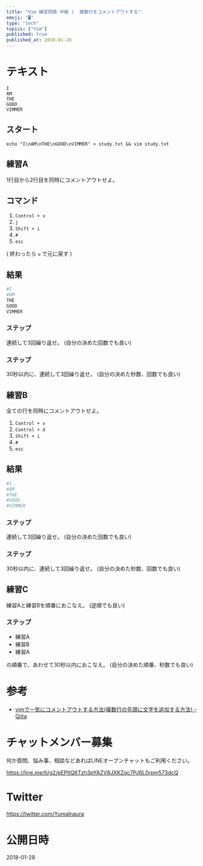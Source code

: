```yaml
---
title: "Vim 練習問題 中級 |  複数行をコメントアウトする"
emoji: "🖥"
type: "tech"
topics: ["Vim"]
published: true
published_at: 2018-01-28
---
```


# テキスト

```
I
AM
THE
GOOD
VIMMER
```

## スタート

```
echo "I\nAM\nTHE\nGOOD\nVIMMER" > study.txt && vim study.txt
```

## 練習A

1行目から2行目を同時にコメントアウトせよ。

## コマンド

1. `Control + v`
1. `j`
1. `Shift + i`
1. `#`
1. `esc`

( 終わったら `u` で元に戻す )

## 結果

```bash
#I
#AM
THE
GOOD
VIMMER
```

### ステップ

連続して3回繰り返せ。 (自分の決めた回数でも良い)

### ステップ

30秒以内に、連続して3回繰り返せ。 (自分の決めた秒数、回数でも良い)

## 練習B

全ての行を同時にコメントアウトせよ。

1. `Control + v`
1. `Control + d`
1. `Shift + i`
1. `#`
1. `esc`

## 結果

```bash
#I
#AM
#THE
#GOOD
#VIMMER
```

### ステップ

連続して3回繰り返せ。 (自分の決めた回数でも良い)

### ステップ

30秒以内に、連続して3回繰り返せ。 (自分の決めた秒数、回数でも良い)

## 練習C

練習Aと練習Bを順番におこなえ。 (逆順でも良い)

### ステップ

- 練習A
- 練習B
- 練習A

の順番で、あわせて30秒以内におこなえ。 (自分の決めた順番、秒数でも良い)

# 参考

- [vimで一気にコメントアウトする方法(複数行の先頭に文字を追加する方法) - Qiita](https://qiita.com/shirochan/items/174c3169344043449339)








<!-- Update From Qiita API -->

# チャットメンバー募集


何か質問、悩み事、相談などあればLINEオープンチャットもご利用ください。

https://line.me/ti/g2/eEPltQ6Tzh3pYAZV8JXKZqc7PJ6L0rpm573dcQ





# Twitter


https://twitter.com/YumaInaura


<!-- Update From Qiita API -->



# 公開日時

2018-01-28
